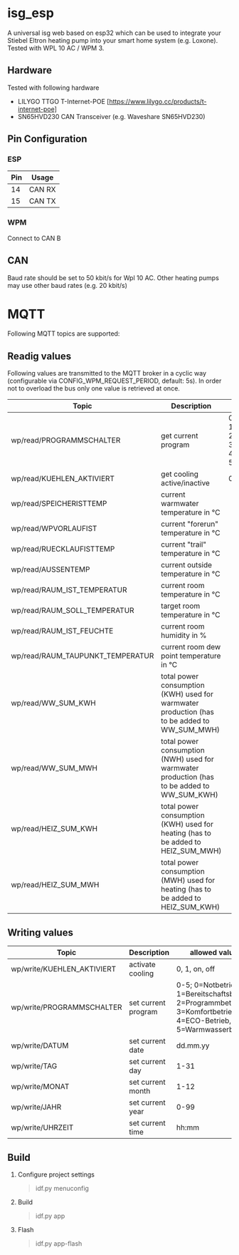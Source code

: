 # isg_esp
A universal isg web based on esp32 which can be used to integrate your Stiebel Eltron heating pump into your smart home system (e.g. Loxone). Tested with WPL 10 AC / WPM 3.

## Hardware

Tested with following hardware
* LILYGO TTGO T-Internet-POE [https://www.lilygo.cc/products/t-internet-poe]
* SN65HVD230 CAN Transceiver (e.g. Waveshare SN65HVD230)

## Pin Configuration

### ESP

Pin | Usage
--- | ---
14  | CAN RX
15  | CAN TX

### WPM

Connect to CAN B

## CAN

Baud rate should be set to 50 kbit/s for Wpl 10 AC. Other heating pumps may use other baud rates (e.g. 20 kbit/s)

# MQTT

Following MQTT topics are supported:

## Readig values

Following values are transmitted to the MQTT broker in a cyclic way (configurable via CONFIG_WPM_REQUEST_PERIOD, default: 5s). In order not to overload the bus only one value is retrieved at once.

Topic                            | Description                 | value
---                              | ---                    | ---
wp/read/PROGRAMMSCHALTER         | get current program         | 0-5; 0=Notbetrieb, 1=Bereitschaftsbetrieb, 2=Programmbetrieb, 3=Komfortbetrieb, 4=ECO-Betrieb, 5=Warmwasserbetrieb
wp/read/KUEHLEN_AKTIVIERT        | get cooling active/inactive | 0, 1, on, off
wp/read/SPEICHERISTTEMP          | current warmwater temperature in °C |
wp/read/WPVORLAUFIST             | current "forerun" temperature in °C |
wp/read/RUECKLAUFISTTEMP         | current "trail" temperature in °C |
wp/read/AUSSENTEMP               | current outside temperature in °C |
wp/read/RAUM_IST_TEMPERATUR      | current room temperature in °C |
wp/read/RAUM_SOLL_TEMPERATUR     | target room temperature in °C |
wp/read/RAUM_IST_FEUCHTE         | current room humidity in % |
wp/read/RAUM_TAUPUNKT_TEMPERATUR | current room dew point temperature in °C |
wp/read/WW_SUM_KWH               | total power consumption (KWH) used for warmwater production (has to be added to WW_SUM_MWH) |
wp/read/WW_SUM_MWH               | total power consumption (NWH) used for warmwater production (has to be added to WW_SUM_KWH) |
wp/read/HEIZ_SUM_KWH             | total power consumption (KWH) used for heating (has to be added to HEIZ_SUM_MWH) |
wp/read/HEIZ_SUM_MWH             | total power consumption (MWH) used for heating (has to be added to HEIZ_SUM_KWH) |

## Writing values

Topic                      | Description            | allowed values
---                        | ---                    | ---
wp/write/KUEHLEN_AKTIVIERT | activate cooling       | 0, 1, on, off
wp/write/PROGRAMMSCHALTER  | set current program    | 0-5; 0=Notbetrieb, 1=Bereitschaftsbetrieb, 2=Programmbetrieb, 3=Komfortbetrieb, 4=ECO-Betrieb, 5=Warmwasserbetrieb
wp/write/DATUM             | set current date       | dd.mm.yy
wp/write/TAG               | set current day        | 1-31
wp/write/MONAT             | set current month      | 1-12
wp/write/JAHR              | set current year       | 0-99
wp/write/UHRZEIT           | set current time       | hh:mm

## Build

1. Configure project settings
   > idf.py menuconfig

2. Build
   > idf.py app

3. Flash
   > idf.py app-flash

